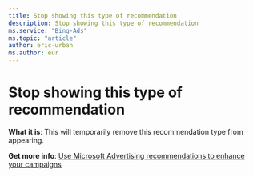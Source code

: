 ```yaml
---
title: Stop showing this type of recommendation
description: Stop showing this type of recommendation
ms.service: "Bing-Ads"
ms.topic: "article"
author: eric-urban
ms.author: eur
---
```


# Stop showing this type of recommendation

**What it is**: This will temporarily remove this recommendation type from appearing.

**Get more info**: [Use Microsoft Advertising recommendations to enhance your campaigns](../hlp_BA_CONC_Recommendations.md)


